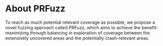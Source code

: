 # About PRFuzz
To reach as much potential relevant coverage as possible, we propose a novel fuzzing approach called PRFuzz, which aims to achieve the benefit-maximizing through balancing in exploration of coverage between the extensively uncovered areas and the potentially crash-relevant areas.
